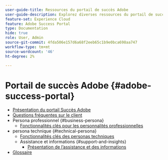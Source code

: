 ```yaml
---
user-guide-title: Ressources du portail de succès Adobe
user-guide-description: Explorez diverses ressources du portail de succès Adobe pour plus d’informations.
feature-set: Experience Cloud
feature: Adobe Success Portal
type: Documentation
hide: true
role: User, Admin
source-git-commit: 4fda506e157d6a68f2eeb65c1b9e0bca698aa747
workflow-type: tm+mt
source-wordcount: '46'
ht-degree: 2%

---
```



# Portail de succès Adobe {#adobe-success-portal}

- [Présentation du portail Succès Adobe](/help/adobe-success-portal/adobe-success-portal-introduction.md)
- [Questions fréquentes sur le client](/help/adobe-success-portal/adobe-success-portal-customer-faq.md)
- Persona professionnel {#business-persona}
   - [Fonctionnalités clés pour les personnalités professionnelles](/help/adobe-success-portal/business-persona/key-functionalities-for-business-persona.md)
- persona technique {#technical-persona}
   - [Fonctionnalités clés des personas techniques](/help/adobe-success-portal/technical-persona/key-functionalities-for-technical-persona.md)
   - Assistance et informations {#support-and-insights}
      - [Présentation de l’assistance et des informations](/help/adobe-success-portal/technical-persona/support-and-insights/support-and-insights-overview.md)
- [Glossaire](/help/adobe-success-portal/glossary.md)
